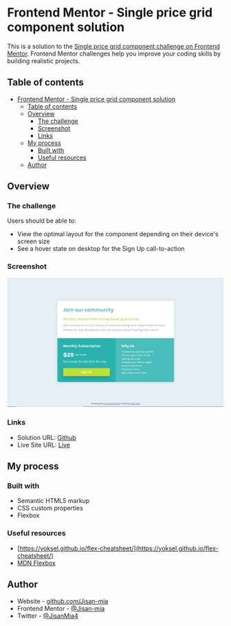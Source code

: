 # Frontend Mentor - Single price grid component solution

This is a solution to the [Single price grid component challenge on Frontend Mentor](https://www.frontendmentor.io/challenges/single-price-grid-component-5ce41129d0ff452fec5abbbc). Frontend Mentor challenges help you improve your coding skills by building realistic projects. 

## Table of contents

- [Frontend Mentor - Single price grid component solution](#frontend-mentor---single-price-grid-component-solution)
  - [Table of contents](#table-of-contents)
  - [Overview](#overview)
    - [The challenge](#the-challenge)
    - [Screenshot](#screenshot)
    - [Links](#links)
  - [My process](#my-process)
    - [Built with](#built-with)
    - [Useful resources](#useful-resources)
  - [Author](#author)

## Overview

### The challenge

Users should be able to:

- View the optimal layout for the component depending on their device's screen size
- See a hover state on desktop for the Sign Up call-to-action

### Screenshot

![](./images/screenshot.png)

### Links

- Solution URL: [Github](https://github.com/Jisan-mia/single-price-grid)
- Live Site URL: [Live](https://jisan-mia.github.io/single-price-grid/)

## My process

### Built with

- Semantic HTML5 markup
- CSS custom properties
- Flexbox

### Useful resources

- [https://yoksel.github.io/flex-cheatsheet/](https://yoksel.github.io/flex-cheatsheet/)
- [MDN Flexbox](https://developer.mozilla.org/en-US/docs/Learn/CSS/CSS_layout/Flexbox)

## Author

- Website - [github.com/Jisan-mia](https://www.github.com/Jisan-mia)
- Frontend Mentor - [@Jisan-mia](https://www.frontendmentor.io/profile/Jisan-mia)
- Twitter - [@JisanMia4](https://www.twitter.com/JisanMia4)

